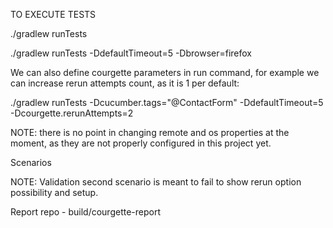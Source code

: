 TO EXECUTE TESTS

./gradlew runTests

./gradlew runTests -DdefaultTimeout=5 -Dbrowser=firefox

We can also define courgette parameters in run command, for example we can increase rerun attempts count, as it is 1 per default:

./gradlew runTests -Dcucumber.tags="@ContactForm" -DdefaultTimeout=5 -Dcourgette.rerunAttempts=2

NOTE: there is no point in changing remote and os properties at the moment, as they are not properly configured in this project yet.

Scenarios

NOTE: Validation second scenario is meant to fail to show rerun option possibility and setup.

Report repo - build/courgette-report

